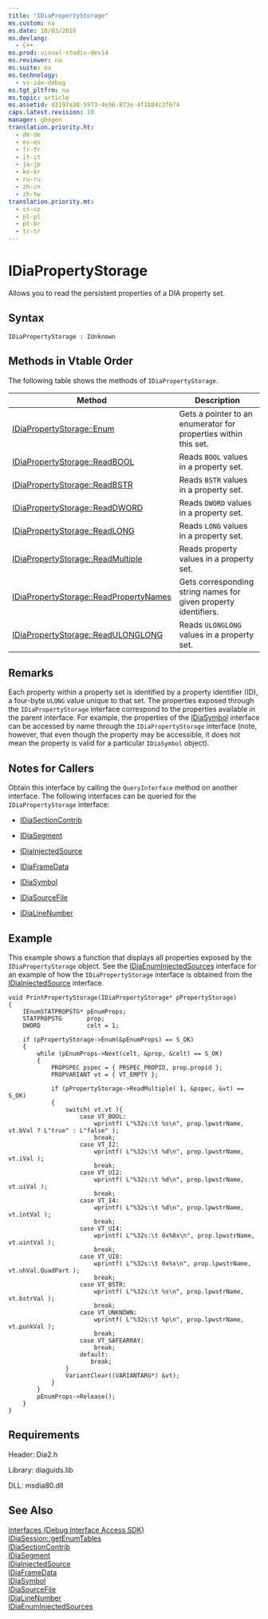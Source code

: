 ```yaml
---
title: "IDiaPropertyStorage"
ms.custom: na
ms.date: 10/03/2016
ms.devlang: 
  - C++
ms.prod: visual-studio-dev14
ms.reviewer: na
ms.suite: na
ms.technology: 
  - vs-ide-debug
ms.tgt_pltfrm: na
ms.topic: article
ms.assetid: d3197a38-5973-4e56-873e-4f1b84c3f674
caps.latest.revision: 10
manager: ghogen
translation.priority.ht: 
  - de-de
  - es-es
  - fr-fr
  - it-it
  - ja-jp
  - ko-kr
  - ru-ru
  - zh-cn
  - zh-tw
translation.priority.mt: 
  - cs-cz
  - pl-pl
  - pt-br
  - tr-tr
---
```

# IDiaPropertyStorage
Allows you to read the persistent properties of a DIA property set.  
  
## Syntax  
  
```  
IDiaPropertyStorage : IUnknown  
```  
  
## Methods in Vtable Order  
 The following table shows the methods of `IDiaPropertyStorage`.  
  
|Method|Description|  
|------------|-----------------|  
|[IDiaPropertyStorage::Enum](../VS_debugger/IDiaPropertyStorage--Enum.md)|Gets a pointer to an enumerator for properties within this set.|  
|[IDiaPropertyStorage::ReadBOOL](../VS_debugger/IDiaPropertyStorage--ReadBOOL.md)|Reads `BOOL` values in a property set.|  
|[IDiaPropertyStorage::ReadBSTR](../VS_debugger/IDiaPropertyStorage--ReadBSTR.md)|Reads `BSTR` values in a property set.|  
|[IDiaPropertyStorage::ReadDWORD](../VS_debugger/IDiaPropertyStorage--ReadDWORD.md)|Reads `DWORD` values in a property set.|  
|[IDiaPropertyStorage::ReadLONG](../VS_debugger/IDiaPropertyStorage--ReadLONG.md)|Reads `LONG` values in a property set.|  
|[IDiaPropertyStorage::ReadMultiple](../VS_debugger/IDiaPropertyStorage--ReadMultiple.md)|Reads property values in a property set.|  
|[IDiaPropertyStorage::ReadPropertyNames](../VS_debugger/IDiaPropertyStorage--ReadPropertyNames.md)|Gets corresponding string names for given property identifiers.|  
|[IDiaPropertyStorage::ReadULONGLONG](../VS_debugger/IDiaPropertyStorage--ReadULONGLONG.md)|Reads `ULONGLONG` values in a property set.|  
  
## Remarks  
 Each property within a property set is identified by a property identifier (ID), a four-byte `ULONG` value unique to that set. The properties exposed through the `IDiaPropertyStorage` interface correspond to the properties available in the parent interface. For example, the properties of the [IDiaSymbol](../VS_debugger/IDiaSymbol.md) interface can be accessed by name through the `IDiaPropertyStorage` interface (note, however, that even though the property may be accessible, it does not mean the property is valid for a particular `IDiaSymbol` object).  
  
## Notes for Callers  
 Obtain this interface by calling the `QueryInterface` method on another interface. The following interfaces can be queried for the `IDiaPropertyStorage` interface:  
  
-   [IDiaSectionContrib](../VS_debugger/IDiaSectionContrib.md)  
  
-   [IDiaSegment](../VS_debugger/IDiaSegment.md)  
  
-   [IDiaInjectedSource](../VS_debugger/IDiaInjectedSource.md)  
  
-   [IDiaFrameData](../VS_debugger/IDiaFrameData.md)  
  
-   [IDiaSymbol](../VS_debugger/IDiaSymbol.md)  
  
-   [IDiaSourceFile](../VS_debugger/IDiaSourceFile.md)  
  
-   [IDiaLineNumber](../VS_debugger/IDiaLineNumber.md)  
  
## Example  
 This example shows a function that displays all properties exposed by the `IDiaPropertyStorage` object. See the [IDiaEnumInjectedSources](../VS_debugger/IDiaEnumInjectedSources.md) interface for an example of how the `IDiaPropertyStorage` interface is obtained from the [IDiaInjectedSource](../VS_debugger/IDiaInjectedSource.md) interface.  
  
```cpp#  
void PrintPropertyStorage(IDiaPropertyStorage* pPropertyStorage)  
{  
    IEnumSTATPROPSTG* pEnumProps;  
    STATPROPSTG       prop;  
    DWORD             celt = 1;  
  
    if (pPropertyStorage->Enum(&pEnumProps) == S_OK)  
    {  
        while (pEnumProps->Next(celt, &prop, &celt) == S_OK)  
        {  
            PROPSPEC pspec = { PRSPEC_PROPID, prop.propid };  
            PROPVARIANT vt = { VT_EMPTY };  
  
            if (pPropertyStorage->ReadMultiple( 1, &pspec, &vt) == S_OK)  
            {  
                switch( vt.vt ){  
                    case VT_BOOL:  
                        wprintf( L"%32s:\t %s\n", prop.lpwstrName, vt.bVal ? L"true" : L"false" );  
                        break;  
                    case VT_I2:  
                        wprintf( L"%32s:\t %d\n", prop.lpwstrName, vt.iVal );  
                        break;  
                    case VT_UI2:  
                        wprintf( L"%32s:\t %d\n", prop.lpwstrName, vt.uiVal );  
                        break;  
                    case VT_I4:  
                        wprintf( L"%32s:\t %d\n", prop.lpwstrName, vt.intVal );  
                        break;  
                    case VT_UI4:  
                        wprintf( L"%32s:\t 0x%0x\n", prop.lpwstrName, vt.uintVal );  
                        break;  
                    case VT_UI8:  
                        wprintf( L"%32s:\t 0x%x\n", prop.lpwstrName, vt.uhVal.QuadPart );  
                        break;  
                    case VT_BSTR:  
                        wprintf( L"%32s:\t %s\n", prop.lpwstrName, vt.bstrVal );  
                        break;  
                    case VT_UNKNOWN:  
                        wprintf( L"%32s:\t %p\n", prop.lpwstrName, vt.punkVal );  
                        break;  
                    case VT_SAFEARRAY:  
                        break;  
                    default:  
                       break;  
                }  
                VariantClear((VARIANTARG*) &vt);  
            }  
        }  
        pEnumProps->Release();  
    }  
}  
```  
  
## Requirements  
 Header: Dia2.h  
  
 Library: diaguids.lib  
  
 DLL: msdia80.dll  
  
## See Also  
 [Interfaces (Debug Interface Access SDK)](../VS_debugger/Interfaces--Debug-Interface-Access-SDK-.md)   
 [IDiaSession::getEnumTables](../VS_debugger/IDiaSession--getEnumTables.md)   
 [IDiaSectionContrib](../VS_debugger/IDiaSectionContrib.md)   
 [IDiaSegment](../VS_debugger/IDiaSegment.md)   
 [IDiaInjectedSource](../VS_debugger/IDiaInjectedSource.md)   
 [IDiaFrameData](../VS_debugger/IDiaFrameData.md)   
 [IDiaSymbol](../VS_debugger/IDiaSymbol.md)   
 [IDiaSourceFile](../VS_debugger/IDiaSourceFile.md)   
 [IDiaLineNumber](../VS_debugger/IDiaLineNumber.md)   
 [IDiaEnumInjectedSources](../VS_debugger/IDiaEnumInjectedSources.md)